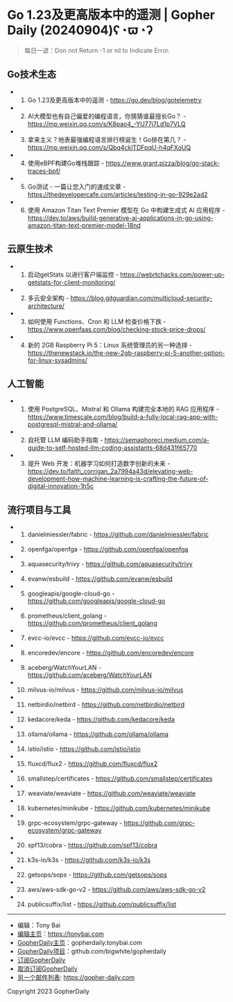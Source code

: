 # Go 1.23及更高版本中的遥测 | Gopher Daily (20240904)ʕ◔ϖ◔ʔ

>每日一谚：Don not Return -1 or nil to Indicate Error.

## Go技术生态


- 1. Go 1.23及更高版本中的遥测 - https://go.dev/blog/gotelemetry

- 2. AI大模型也有自己偏爱的编程语言，你猜猜谁最擅长Go？ - https://mp.weixin.qq.com/s/K8pao4_-YU77j7Ld1p7VLQ

- 3. 拿来主义？地表最强编程语言排行榜诞生！Go排在第几？ - https://mp.weixin.qq.com/s/Qbq4cklTDFpqU-h4qFXoUQ

- 4. 使用eBPF构建Go堆栈跟踪 - https://www.grant.pizza/blog/go-stack-traces-bpf/

- 5. Go测试 - 一篇让您入门的速成文章 - https://thedevelopercafe.com/articles/testing-in-go-929e2ad2

- 6. 使用 Amazon Titan Text Premier 模型在 Go 中构建生成式 AI 应用程序 - https://dev.to/aws/build-generative-ai-applications-in-go-using-amazon-titan-text-premier-model-18nd


## 云原生技术


- 1. 启动getStats 以进行客户端监控 - https://webrtchacks.com/power-up-getstats-for-client-monitoring/

- 2. 多云安全架构 - https://blog.gitguardian.com/multicloud-security-architecture/

- 3. 如何使用 Functions、Cron 和 LLM 检查价格下跌 - https://www.openfaas.com/blog/checking-stock-price-drops/

- 4. 新的 2GB Raspberry Pi 5：Linux 系统管理员的另一种选择 - https://thenewstack.io/the-new-2gb-raspberry-pi-5-another-option-for-linux-sysadmins/


## 人工智能


- 1. 使用 PostgreSQL、Mistral 和 Ollama 构建完全本地的 RAG 应用程序 - https://www.timescale.com/blog/build-a-fully-local-rag-app-with-postgresql-mistral-and-ollama/

- 2. 自托管 LLM 编码助手指南 - https://semaphoreci.medium.com/a-guide-to-self-hosted-llm-coding-assistants-68d431f65770

- 3. 提升 Web 开发：机器学习如何打造数字创新的未来 - https://dev.to/faith_corrigan_2a7994a43d/elevating-web-development-how-machine-learning-is-crafting-the-future-of-digital-innovation-1h5c


## 流行项目与工具


- 1. danielmiessler/fabric - https://github.com/danielmiessler/fabric

- 2. openfga/openfga - https://github.com/openfga/openfga

- 3. aquasecurity/trivy - https://github.com/aquasecurity/trivy

- 4. evanw/esbuild - https://github.com/evanw/esbuild

- 5. googleapis/google-cloud-go - https://github.com/googleapis/google-cloud-go

- 6. prometheus/client_golang - https://github.com/prometheus/client_golang

- 7. evcc-io/evcc - https://github.com/evcc-io/evcc

- 8. encoredev/encore - https://github.com/encoredev/encore

- 9. aceberg/WatchYourLAN - https://github.com/aceberg/WatchYourLAN

- 10. milvus-io/milvus - https://github.com/milvus-io/milvus

- 11. netbirdio/netbird - https://github.com/netbirdio/netbird

- 12. kedacore/keda - https://github.com/kedacore/keda

- 13. ollama/ollama - https://github.com/ollama/ollama

- 14. istio/istio - https://github.com/istio/istio

- 15. fluxcd/flux2 - https://github.com/fluxcd/flux2

- 16. smallstep/certificates - https://github.com/smallstep/certificates

- 17. weaviate/weaviate - https://github.com/weaviate/weaviate

- 18. kubernetes/minikube - https://github.com/kubernetes/minikube

- 19. grpc-ecosystem/grpc-gateway - https://github.com/grpc-ecosystem/grpc-gateway

- 20. spf13/cobra - https://github.com/spf13/cobra

- 21. k3s-io/k3s - https://github.com/k3s-io/k3s

- 22. getsops/sops - https://github.com/getsops/sops

- 23. aws/aws-sdk-go-v2 - https://github.com/aws/aws-sdk-go-v2

- 24. publicsuffix/list - https://github.com/publicsuffix/list


----

- 编辑：Tony Bai
- [编辑主页](https://tonybai.com)：https://tonybai.com
- [GopherDaily主页](https://gopherdaily.tonybai.com)：gopherdaily.tonybai.com
- [GopherDaily项目](https://github.com/bigwhite/gopherdaily)：github.com/bigwhite/gopherdaily
- [订阅GopherDaily](https://gopherdaily.tonybai.com/subscribe)
- [取消订阅GopherDaily](https://gopherdaily.tonybai.com/unsubscribe)
- [另一个邮件列表](https://gopher-daily.com): https://gopher-daily.com

Copyright 2023 GopherDaily
